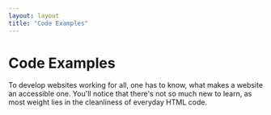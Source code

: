 ```yaml
---
layout: layout
title: "Code Examples"
---
```


# Code Examples

To develop websites working for all, one has to know, what makes a website an accessible one. You'll notice that there's not so much new to learn, as most weight lies in the cleanliness of everyday HTML code.

